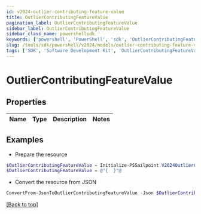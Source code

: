 ```yaml
---
id: v2024-outlier-contributing-feature-value
title: OutlierContributingFeatureValue
pagination_label: OutlierContributingFeatureValue
sidebar_label: OutlierContributingFeatureValue
sidebar_class_name: powershellsdk
keywords: ['powershell', 'PowerShell', 'sdk', 'OutlierContributingFeatureValue', 'V2024OutlierContributingFeatureValue'] 
slug: /tools/sdk/powershell/v2024/models/outlier-contributing-feature-value
tags: ['SDK', 'Software Development Kit', 'OutlierContributingFeatureValue', 'V2024OutlierContributingFeatureValue']
---
```



# OutlierContributingFeatureValue

## Properties

Name | Type | Description | Notes
------------ | ------------- | ------------- | -------------

## Examples

- Prepare the resource
```powershell
$OutlierContributingFeatureValue = Initialize-PSSailpoint.V2024OutlierContributingFeatureValue 
$OutlierContributingFeatureValue = @"{  }"@
```

- Convert the resource from JSON
```powershell
ConvertFrom-JsonToOutlierContributingFeatureValue -Json $OutlierContributingFeatureValue
```


[[Back to top]](#) 

